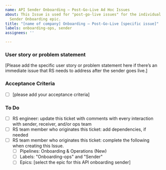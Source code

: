 ```yaml
---
name: API Sender Onboarding – Post-Go-Live Ad Hoc Issues
about: This Issue is used for "post-go-live issues" for the individual sender's API
  Sender Onboarding epic.
title: "[name of company] Onboarding – Post-Go-Live [specific issue]"
labels: onboarding-ops, sender
assignees: ''

---
```


### User story or problem statement 

[Please add the specific user story or problem statement here if there’s an immediate issue that RS needs to address after the sender goes live.] 

### Acceptance Criteria 
- [ ] [please add your acceptance criteria]

 
### To Do 
- [ ] RS engineer: update this ticket with comments with every interaction with sender, receiver, and/or ops team 
- [ ] RS team member who originates this ticket: add dependencies, if needed 
- [ ] RS team member who originates this ticket: complete the following when creating this Issue. 
     - [ ] Pipelines: Onboarding & Operations (New) 
     - [ ] Labels: "Onboarding-ops" and "Sender"
     - [ ] Epics: [select the epic for this API onboarding sender]
